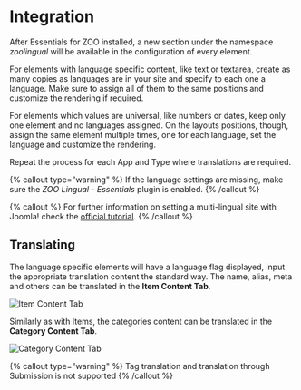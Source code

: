 # Integration

After Essentials for ZOO installed, a new section under the namespace *zoolingual* will be available in the configuration of every element.

For elements with language specific content, like text or textarea, create as many copies as languages are in your site and specify to each one a language. Make sure to assign all of them to the same positions and customize the rendering if required.

For elements which values are universal, like numbers or dates, keep only one element and no languages assigned. On the layouts positions, though, assign the same element multiple times, one for each language, set the language and customize the rendering.

Repeat the process for each App and Type where translations are required.

{% callout type="warning" %}
If the language settings are missing, make sure the *ZOO Lingual - Essentials* plugin is enabled.
{% /callout %}

{% callout %}
For further information on setting a multi-lingual site with Joomla! check the [official tutorial](http://help.joomla.org/files/EN-GB_multilang_tutorial.pdf).
{% /callout %}

## Translating

The language specific elements will have a language flag displayed, input the appropriate translation content the standard way. The name, alias, meta and others can be translated in the **Item Content Tab**.

![Item Content Tab](/assets/zoo/lingual/item-content-tab.png)

Similarly as with Items, the categories content can be translated in the **Category Content Tab**.

![Category Content Tab](/assets/zoo/lingual/category-content-tab.png)

{% callout type="warning" %}
Tag translation and translation through Submission is not supported
{% /callout %}
